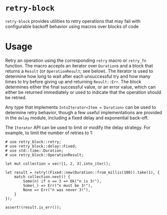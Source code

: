 # `retry-block`

`retry-block` provides utilities to retry operations that may fail with
configurable backoff behavior using macros over blocks of code

# Usage

Retry an operation using the corresponding `retry` macro or `retry_fn` function. The macro
accepts an iterator over `Duration`s and a block that returns a `Result` (or `OperationResult`;
see below). The iterator is used to determine how long to wait after each unsuccessful try and
how many times to try before giving up and returning `Result::Err`. The block determines either
the final successful value, or an error value, which can either be returned immediately or used
to indicate that the operation should be retried.

Any type that implements `IntoIterator<Item = Duration>` can be used to determine retry behavior,
though a few useful implementations are provided in the `delay` module, including a fixed delay
and exponential back-off.


The `Iterator` API can be used to limit or modify the delay strategy. For example, to limit the
number of retries to 1:

```
# use retry_block::retry;
# use retry_block::delay::Fixed;
# use std::time::Duration;
# use retry_block::OperationResult;

let mut collection = vec![1, 2, 3].into_iter();

let result = retry!(Fixed::new(Duration::from_millis(100)).take(1), {
    match collection.next() {
        Some(n) if n == 3 => Ok("n is 3!"),
        Some(_) => Err("n must be 3!"),
        None => Err("n was never 3!"),
    }
});

assert!(result.is_err());
```

